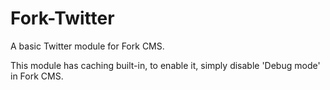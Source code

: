 Fork-Twitter
===========================================

A basic Twitter module for Fork CMS.

This module has caching built-in, to enable it, simply disable 'Debug mode' in Fork CMS.


